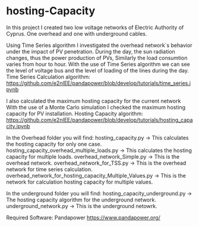 # hosting-Capacity 
In this project I created two low voltage networks of Electric Authority of Cyprus. 
One overhead and one with underground cables. 

Using Time Series algorithm I investigated the overhead network`s behavior under the impact of PV penetration. 
During the day, the sun radiation changes, thus the power production of PVs, Similarly the load consumtion varies from hour to hour. 
With the use of Time Series algorithm we can see the level of voltage bus and the level of loading of the lines during the day. 
Time Series Calculation algorithm: 
https://github.com/e2nIEE/pandapower/blob/develop/tutorials/time_series.ipynb


I also calculated the maximum hosting capacity for the current network 
With the use of a Monte Carlo simulation I checked the maximum hosting capacity for PV installation. 
Hosting Capacity algorithm:
https://github.com/e2nIEE/pandapower/blob/develop/tutorials/hosting_capacity.ipynb



In the Overhead folder you will find: 
hosting_capacity.py -> This calculates the hosting capacity for only one case. 
hosting_capacity_overhead_multiple_loads.py -> This calculates the hosting capacity for multiple loads.
overhead_network_Simple.py -> This is the overhead network.
overhead_network_for_TSS.py -> This is the overhead network for time series calculation.
overhead_network_for_hosting_capacity_Multiple_Values.py -> This is the network for calculation hosting capacity for multiple values.

In the underground folder you will find: 
hosting_capacity_underground.py -> The hosting capacity algorithm for the underground network. 
underground_network.py -> This is the underground netowrk. 



Required Software: Pandapower 
https://www.pandapower.org/

